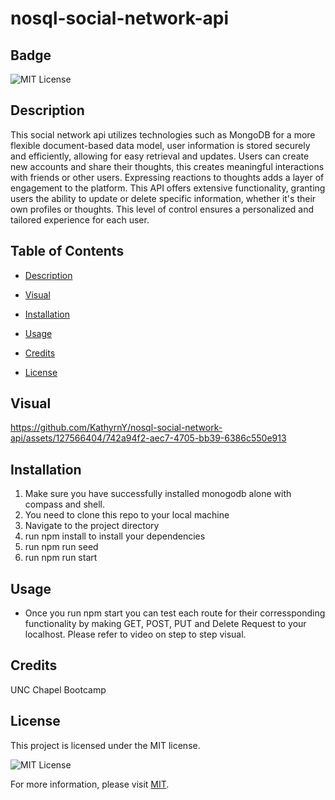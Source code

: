 # nosql-social-network-api
  ## Badge

  ![MIT License](https://img.shields.io/badge/License-MIT-yellow.svg)

  ## Description
  
This social network api utilizes technologies such as MongoDB for a more flexible document-based data model, user information is stored securely and efficiently, allowing for easy retrieval and updates. Users can create new accounts and share their thoughts, this creates meaningful interactions with friends or other users. Expressing reactions to thoughts adds a layer of engagement to the platform.
This API offers extensive functionality, granting users the ability to update or delete specific information, whether it's their own profiles or thoughts. This level of control ensures a personalized and tailored experience for each user.

  ## Table of Contents 

  * [Description](#description)

  * [Visual](visual)

  * [Installation](#installation)

  * [Usage](#usage)

  * [Credits](#credits)

  * [License](#license)

  ## Visual
  
https://github.com/KathyrnY/nosql-social-network-api/assets/127566404/742a94f2-aec7-4705-bb39-6386c550e913

  ## Installation

  1) Make sure you have successfully installed monogodb alone with compass and shell.
  2) You need to clone this repo to your local machine
  3) Navigate to the project directory
  4) run npm install to install your dependencies
  5) run npm run seed
  6) run npm run start

  ## Usage
  
  * Once you run npm start you can test each route for their corressponding functionality by making GET, POST, PUT and Delete Request to your localhost. Please refer to video on step to step visual. 

  ## Credits
  
  UNC Chapel Bootcamp
  
  ## License
 
  This project is licensed under the MIT license.

![MIT License](https://img.shields.io/badge/License-MIT-yellow.svg)

For more information, please visit [MIT](https://opensource.org/licenses/MIT/).
 
